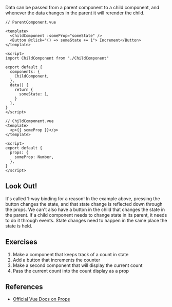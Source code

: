 Data can be passed from a parent component to a child component, and whenever the data changes in the parent it will rerender the child.

```vue
// ParentComponent.vue

<template>
  <ChildComponent :someProp="someState" />
  <Button @click="() => someState += 1"> Increment</Button>
</template>

<script>
import ChildComponent from "./ChildComponent"

export default {
  components: {
    ChildComponent,
  },
  data() {
    return {
      someState: 1,
    }
  },
}
</script>

// ChildComponent.vue
<template>
  <p>{{ someProp }}</p>
</template>

<script>
export default {
  props: {
    someProp: Number,
  },
}
</script>
```

## Look Out!

It's called 1-way binding for a reason! In the example above, pressing the button changes the state, and that state change is reflected down through the props. We can't also have a button in the child that changes the state in the parent. If a child component needs to change state in its parent, it needs to do it through events. State changes need to happen in the same place the state is held.

## Exercises

1. Make a component that keeps track of a count in state
2. Add a button that increments the counter
3. Make a second component that will display the current count
4. Pass the current count into the count display as a prop

## References

* [Official Vue Docs on Props](https://v3.vuejs.org/guide/component-props.html)
